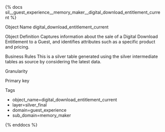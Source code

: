 {% docs sil__guest_experience__memory_maker__digital_download_entitlement_current %}

Object Name
digital_download_entitlement_current

Object Definition
Captures information about the sale of a Digital Download Entitlement to a Guest, and identifies attributes such as a specific product and pricing.

Business Rules
This is a silver table generated using the silver intermediate tables as source by considering the latest data.

Granularity

Primary key

Tags
- object_name=digital_download_entitlement_current
- layer=silver_final
- domain=guest_experience
- sub_domain=memory_maker

{% enddocs %}